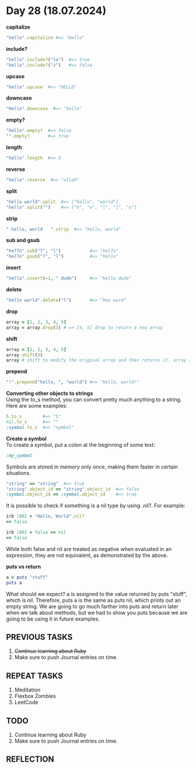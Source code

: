 
# Day 28 (18.07.2024)

**capitalize**  

```RUBY
"hello".capitalize #=> "Hello"
```

**include?**  

```RUBY
"hello".include?("lo")  #=> true
"hello".include?("z")   #=> false
```

**upcase**  

```RUBY
"hello".upcase  #=> "HELLO"
```

**downcase**  

```RUBY
"Hello".downcase  #=> "hello"
```

**empty?**  

```RUBY
"hello".empty?  #=> false
"".empty?       #=> true
```

**length**  

```RUBY
"hello".length  #=> 5
```

**reverse**  

```RUBY
"hello".reverse  #=> "olleh"
```

**split**  

```RUBY
"hello world".split  #=> ["hello", "world"]
"hello".split("")    #=> ["h", "e", "l", "l", "o"]
```

**strip**  

```RUBY
" hello, world   ".strip  #=> "hello, world"
```

**sub and gsub**  

```RUBY
"he77o".sub("7", "l")           #=> "hel7o"
"he77o".gsub("7", "l")          #=> "hello"
```

**insert**  

```RUBY
"hello".insert(-1, " dude")     #=> "hello dude"
```

**delete**  

```RUBY
"hello world".delete("l")       #=> "heo word"
```

**drop**  

```RUBY
array = [1, 2, 3, 4, 5]
array = array.drop(3) # => [4, 5] drop to return a new array
```

**shift**  

```RUBY
array = [1, 2, 3, 4, 5]
array.shift(3)
array # shift to modify the original array and then returns it. array is now [4, 5]
```

**prepend**  

```RUBY
"!".prepend("hello, ", "world") #=> "hello, world!"
```

**Converting other objects to strings**  
Using the to_s method, you can convert pretty much anything to a string. Here are some examples:

```RUBY
5.to_s        #=> "5"
nil.to_s      #=> ""
:symbol.to_s  #=> "symbol"
```

**Create a symbol**  
To create a symbol, put a colon at the beginning of some text:

```RUBY
:my_symbol
```

Symbols are stored in memory only once, making them faster in certain situations.

```RUBY
"string" == "string"  #=> true
"string".object_id == "string".object_id  #=> false
:symbol.object_id == :symbol.object_id    #=> true
```

It is possible to check if something is a nil type by using .nil?. For example:

```RUBY
irb :001 > "Hello, World".nil?
=> false

irb :001 > false == nil
=> false
```

While both false and nil are treated as negative when evaluated in an expression, they are not equivalent, as demonstrated by the above.

**puts vs return**  

```RUBY
a = puts "stuff"
puts a
```

What should we expect? a is assigned to the value returned by puts "stuff", which is nil. Therefore, puts a is the same as puts nil, which prints out an empty string. We are going to go much farther into puts and return later when we talk about methods, but we had to show you puts because we are going to be using it in future examples.

## PREVIOUS TASKS

1. ~~Continue learning about Ruby~~
2. Make sure to push Journal entries on time.

## REPEAT TASKS

1. Meditation
2. Flexbox Zombies
3. LeetCode

## TODO

1. Continue learning about Ruby
2. Make sure to push Journal entries on time.

## REFLECTION

